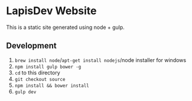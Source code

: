 # LapisDev Website
This is a static site generated using node + gulp.

## Development
1. `brew install node`/`apt-get install nodejs`/node installer for windows
2. `npm install gulp bower -g`
3. `cd` to this directory
4. `git checkout source`
5. `npm install && bower install`
6. `gulp dev`